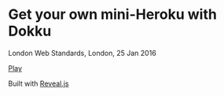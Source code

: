 # Get your own mini-Heroku with Dokku

London Web Standards, London, 25 Jan 2016

[Play](http://dhinus.github.io/talks/2016-01-25-lws)

Built with [Reveal.js](https://github.com/hakimel/reveal.js)

